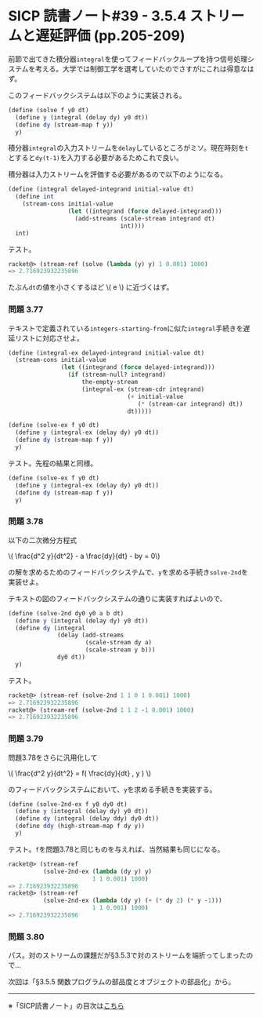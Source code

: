 SICP 読書ノート#39 - 3.5.4 ストリームと遅延評価 (pp.205-209)
======================================

前節で出てきた積分器```integral```を使ってフィードバックループを持つ信号処理システムを考える。大学では制御工学を選考していたのでさすがにこれは得意なはず。

このフィードバックシステムは以下のように実装される。

```scheme
(define (solve f y0 dt)
  (define y (integral (delay dy) y0 dt))
  (define dy (stream-map f y))
  y)
```

積分器```integral```の入力ストリームを```delay```しているところがミソ。現在時刻を```t```とすると```dy(t-1)```を入力する必要があるためこれで良い。

積分器は入力ストリームを評価する必要があるので以下のようになる。

```scheme
(define (integral delayed-integrand initial-value dt)
  (define int
	(stream-cons initial-value
				 (let ((integrand (force delayed-integrand)))
				   (add-streams (scale-stream integrand dt)
								int))))
  int)
```

テスト。

```scheme
racket@> (stream-ref (solve (lambda (y) y) 1 0.001) 1000)
=> 2.716923932235896
```

たぶん```dt```の値を小さくするほど \\( e \\) に近づくはず。


### 問題 3.77

テキストで定義されている```integers-starting-from```に似た```integral```手続きを遅延リストに対応させよ。

```scheme
(define (integral-ex delayed-integrand initial-value dt)
  (stream-cons initial-value
			   (let ((integrand (force delayed-integrand)))
				 (if (stream-null? integrand)
					 the-empty-stream
					 (integral-ex (stream-cdr integrand)
								  (+ initial-value
									 (* (stream-car integrand) dt))
								  dt)))))

(define (solve-ex f y0 dt)
  (define y (integral-ex (delay dy) y0 dt))
  (define dy (stream-map f y))
  y)
```

テスト。先程の結果と同様。

```scheme
(define (solve-ex f y0 dt)
  (define y (integral-ex (delay dy) y0 dt))
  (define dy (stream-map f y))
  y)
```


### 問題 3.78

以下の二次微分方程式

\\( \\frac{d\^2 y}{dt^2} - a \\frac{dy}{dt} - by = 0\\)

の解を求めるためのフィードバックシステムで、```y```を求める手続き```solve-2nd```を実装せよ。


テキストの図のフィードバックシステムの通りに実装すればよいので、

```scheme
(define (solve-2nd dy0 y0 a b dt)
  (define y (integral (delay dy) y0 dt))
  (define dy (integral
			  (delay (add-streams
					  (scale-stream dy a)
					  (scale-stream y b)))
			  dy0 dt))
  y)
```

テスト。

```scheme
racket@> (stream-ref (solve-2nd 1 1 0 1 0.001) 1000)
=> 2.716923932235896
racket@> (stream-ref (solve-2nd 1 1 2 -1 0.001) 1000)
=> 2.716923932235896
```


### 問題 3.79

問題3.78をさらに汎用化して

\\( \\frac{d\^2 y}{dt\^2} = f( \\frac{dy}{dt} , y ) \\)

のフィードバックシステムにおいて、```y```を求める手続きを実装する。

```scheme
(define (solve-2nd-ex f y0 dy0 dt)
  (define y (integral (delay dy) y0 dt))
  (define dy (integral (delay ddy) dy0 dt))
  (define ddy (high-stream-map f dy y))
  y)
```

テスト。```f```を問題3.78と同じものを与えれば、当然結果も同じになる。

```scheme
racket@> (stream-ref
		  (solve-2nd-ex (lambda (dy y) y)
						1 1 0.001) 1000)
=> 2.716923932235896
racket@> (stream-ref
		  (solve-2nd-ex (lambda (dy y) (+ (* dy 2) (* y -1)))
						1 1 0.001) 1000)
=> 2.716923932235896
```


### 問題 3.80

パス。対のストリームの課題だが§3.5.3で対のストリームを端折ってしまったので…


次回は「§3.5.5 関数プログラムの部品度とオブジェクトの部品化」から。

--------------------------------

※「SICP読書ノート」の目次は[こちら](/entry/sicp/index)


<script type="text/x-mathjax-config">
  MathJax.Hub.Config({ tex2jax: { inlineMath: [['$','$'], ["\\(","\\)"]] } });
</script>
<script type="text/javascript"
  src="http://cdn.mathjax.org/mathjax/latest/MathJax.js?config=TeX-AMS_HTML">
</script>
<meta http-equiv="X-UA-Compatible" CONTENT="IE=EmulateIE7" />
